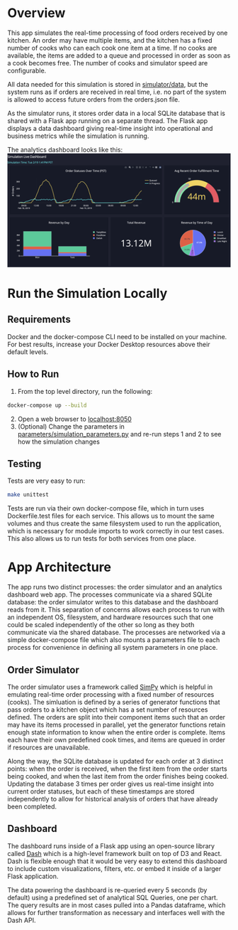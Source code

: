 # Overview
This app simulates the real-time processing of food orders received by one kitchen. An order may have multiple items, and the kitchen has a fixed number of cooks who can each cook one item at a time. If no cooks are available, the items are added to a queue and processed in order as soon as a cook becomes free. The number of cooks and simulator speed are configurable.

All data needed for this simulation is stored in [simulator/data](./simulator/data/), but the system runs as if orders are received in real time, i.e. no part of the system is allowed to access future orders from the orders.json file.

As the simulator runs, it stores order data in a local SQLite database that is shared with a Flask app running on a separate thread. The Flask app displays a data dashboard giving real-time insight into operational and business metrics while the simulation is running.

The analytics dashboard looks like this:
![dashboard](./images/dashboard.png)

# Run the Simulation Locally
## Requirements
Docker and the docker-compose CLI need to be installed on your machine. For best results, increase your Docker Desktop resources above their default levels.

## How to Run
1) From the top level directory, run the following:
```bash
docker-compose up --build
```
2) Open a web browser to [localhost:8050](http://localhost:8050/)
3) (Optional) Change the parameters in [parameters/simulation_parameters.py](./parameters/simulation_parameters.py) and re-run steps 1 and 2 to see how the simulation changes

## Testing
Tests are very easy to run:
```bash
make unittest
```

Tests are run via their own docker-compose file, which in turn uses Dockerfile.test files for each service. This allows us to mount the same volumes and thus create the same filesystem used to run the application, which is necessary for module imports to work correctly in our test cases. This also allows us to run tests for both services from one place.

# App Architecture
The app runs two distinct processes: the order simulator and an analytics dashboard web app. The processes communicate via a shared SQLite database: the order simulator writes to this database and the dashboard reads from it. This separation of concerns allows each process to run with an independent OS, filesystem, and hardware resources such that one could be scaled independently of the other so long as they both communicate via the shared database. The processes are networked via a simple docker-compose file which also mounts a parameters file to each process for convenience in defining all system parameters in one place.

## Order Simulator
The order simulator uses a framework called [SimPy](https://simpy.readthedocs.io/en/latest/) which is helpful in emulating real-time order processing with a fixed number of resources (cooks). The simluation is defined by a series of generator functions that pass orders to a kitchen object which has a set number of resources defined. The orders are split into their component items such that an order may have its items processed in parallel, yet the generator functions retain enough state information to know when the entire order is complete. Items each have their own predefined cook times, and items are queued in order if resources are unavailable.

Along the way, the SQLite database is updated for each order at 3 distinct points: when the order is received, when the first item from the order starts being cooked, and when the last item from the order finishes being cooked. Updating the database 3 times per order gives us real-time insight into current order statuses, but each of these timestamps are stored independently to allow for historical analysis of orders that have already been completed.

## Dashboard
The dashboard runs inside of a Flask app using an open-source library called [Dash](https://plotly.com/dash/) which is a high-level framework built on top of D3 and React. Dash is flexible enough that it would be very easy to extend this dashboard to include custom visualizations, filters, etc. or embed it inside of a larger Flask application.

The data powering the dashboard is re-queried every 5 seconds (by default) using a predefined set of analytical SQL Queries, one per chart. The query results are in most cases pulled into a Pandas dataframe, which allows for further transformation as necessary and interfaces well with the Dash API.
